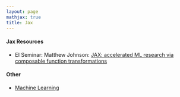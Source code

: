 ```yaml
---
layout: page
mathjax: true
title: Jax
---
```


#### Jax Resources
* EI Seminar: Matthew Johnson: [JAX: accelerated ML research via composable function transformations](https://www.youtube.com/watch?v=mVf3HJ6gNDc)

#### Other
* [Machine Learning](../machine_learning.md)
